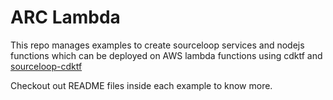 # ARC Lambda

This repo manages examples to create sourceloop services and nodejs functions which can be deployed on AWS lambda functions using cdktf and [sourceloop-cdktf](https://www.npmjs.com/package/sourceloop-cdktf)

Checkout out README files inside each example to know more.
